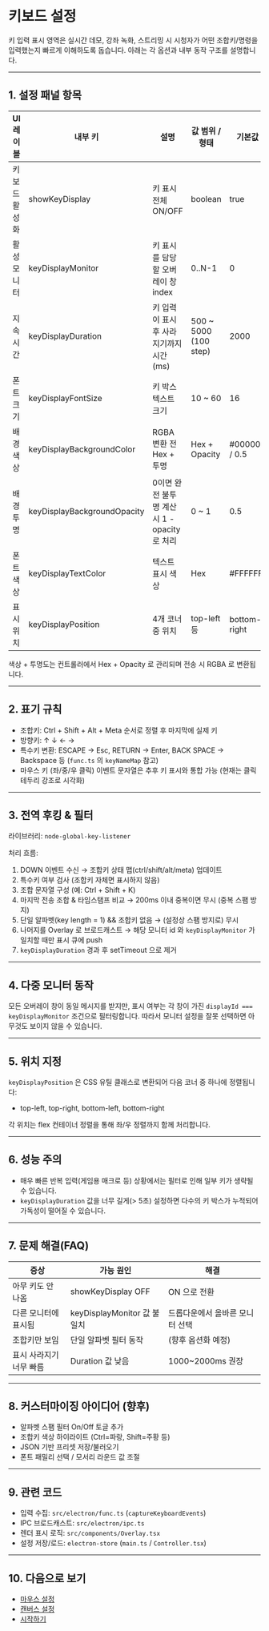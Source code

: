 # 키보드 설정

키 입력 표시 영역은 실시간 데모, 강좌 녹화, 스트리밍 시 시청자가 어떤 조합키/명령을 입력했는지 빠르게 이해하도록 돕습니다. 아래는 각 옵션과 내부 동작 구조를 설명합니다.

---
## 1. 설정 패널 항목

| UI 레이블 | 내부 키 | 설명 | 값 범위 / 형태 | 기본값 |
|-----------|---------|------|----------------|--------|
| 키보드 활성화 | showKeyDisplay | 키 표시 전체 ON/OFF | boolean | true |
| 활성 모니터 | keyDisplayMonitor | 키 표시를 담당할 오버레이 창 index | 0..N-1 | 0 |
| 지속 시간 | keyDisplayDuration | 키 입력이 표시 후 사라지기까지 시간(ms) | 500 ~ 5000 (100 step) | 2000 |
| 폰트 크기 | keyDisplayFontSize | 키 박스 텍스트 크기 | 10 ~ 60 | 16 |
| 배경 색상 | keyDisplayBackgroundColor | RGBA 변환 전 Hex + 투명 | Hex + Opacity | #000000 / 0.5 |
| 배경 투명 | keyDisplayBackgroundOpacity | 0이면 완전 불투명 계산 시 1 - opacity 로 처리 | 0 ~ 1 | 0.5 |
| 폰트 색상 | keyDisplayTextColor | 텍스트 표시 색상 | Hex | #FFFFFF |
| 표시 위치 | keyDisplayPosition | 4개 코너 중 위치 | top-left 등 | bottom-right |

색상 + 투명도는 컨트롤러에서 Hex + Opacity 로 관리되며 전송 시 RGBA 로 변환됩니다.

---
## 2. 표기 규칙
- 조합키: Ctrl + Shift + Alt + Meta 순서로 정렬 후 마지막에 실제 키
- 방향키: ↑ ↓ ← →
- 특수키 변환: ESCAPE → Esc, RETURN → Enter, BACK SPACE → Backspace 등 (`func.ts` 의 `keyNameMap` 참고)
- 마우스 키 (좌/중/우 클릭) 이벤트 문자열은 추후 키 표시와 통합 가능 (현재는 클릭 테두리 강조로 시각화)

---
## 3. 전역 후킹 & 필터
라이브러리: `node-global-key-listener`

처리 흐름:
1. DOWN 이벤트 수신 → 조합키 상태 맵(ctrl/shift/alt/meta) 업데이트
2. 특수키 여부 검사 (조합키 자체면 표시하지 않음)
3. 조합 문자열 구성 (예: Ctrl + Shift + K)
4. 마지막 전송 조합 & 타임스탬프 비교 → 200ms 이내 중복이면 무시 (중복 스팸 방지)
5. 단일 알파벳(key length = 1) && 조합키 없음 → (설정상 스팸 방지로) 무시
6. 나머지를 Overlay 로 브로드캐스트 → 해당 모니터 id 와 `keyDisplayMonitor` 가 일치할 때만 표시 큐에 push
7. `keyDisplayDuration` 경과 후 setTimeout 으로 제거

---
## 4. 다중 모니터 동작
모든 오버레이 창이 동일 메시지를 받지만, 표시 여부는 각 창이 가진 `displayId === keyDisplayMonitor` 조건으로 필터링합니다. 따라서 모니터 설정을 잘못 선택하면 아무것도 보이지 않을 수 있습니다.

---
## 5. 위치 지정
`keyDisplayPosition` 은 CSS 유틸 클래스로 변환되어 다음 코너 중 하나에 정렬됩니다:
- top-left, top-right, bottom-left, bottom-right

각 위치는 flex 컨테이너 정렬을 통해 좌/우 정렬까지 함께 처리합니다.

---
## 6. 성능 주의
- 매우 빠른 반복 입력(게임용 매크로 등) 상황에서는 필터로 인해 일부 키가 생략될 수 있습니다.
- `keyDisplayDuration` 값을 너무 길게(> 5초) 설정하면 다수의 키 박스가 누적되어 가독성이 떨어질 수 있습니다.

---
## 7. 문제 해결(FAQ)
| 증상 | 가능 원인 | 해결 |
|------|-----------|------|
| 아무 키도 안 나옴 | showKeyDisplay OFF | ON 으로 전환 |
| 다른 모니터에 표시됨 | keyDisplayMonitor 값 불일치 | 드롭다운에서 올바른 모니터 선택 |
| 조합키만 보임 | 단일 알파벳 필터 동작 | (향후 옵션화 예정) |
| 표시 사라지기 너무 빠름 | Duration 값 낮음 | 1000~2000ms 권장 |

---
## 8. 커스터마이징 아이디어 (향후)
- 알파벳 스팸 필터 On/Off 토글 추가
- 조합키 색상 하이라이트 (Ctrl=파랑, Shift=주황 등)
- JSON 기반 프리셋 저장/불러오기
- 폰트 패밀리 선택 / 모서리 라운드 값 조절

---
## 9. 관련 코드
- 입력 수집: `src/electron/func.ts` (`captureKeyboardEvents`)
- IPC 브로드캐스트: `src/electron/ipc.ts`
- 렌더 표시 로직: `src/components/Overlay.tsx`
- 설정 저장/로드: `electron-store` (`main.ts` / `Controller.tsx`)

---
## 10. 다음으로 보기
- [마우스 설정](./mouse.md)
- [캔버스 설정](./canvas.md)
- [시작하기](./index.md)